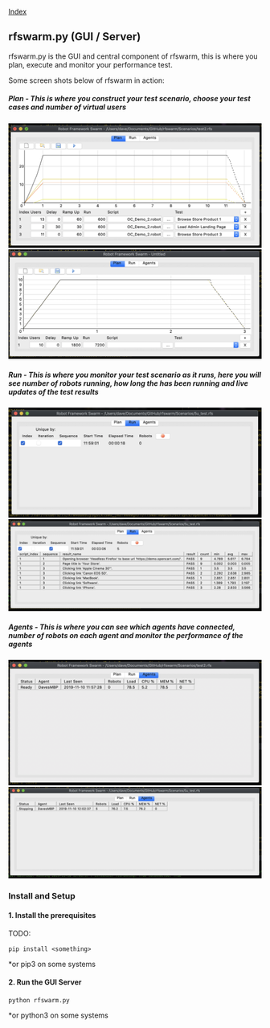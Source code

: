 
[Index](Index.md)

## rfswarm.py (GUI / Server)

rfswarm.py is the GUI and central component of rfswarm, this is where you plan, execute and monitor your performance test.

Some screen shots below of rfswarm in action:
##### Plan - This is where you construct your test scenario, choose your test cases and number of virtual users
![Image](Images/Plan_saved_opened_v0.3.png "Plan - Planning a performance test")
![Image](Images/Plan_unsaved_v0.3.png "Plan - New")
##### Run - This is where you monitor your test scenario as it runs, here you will see number of robots running, how long the has been running and live updates of the test results
![Image](Images/Run_Start_v0.3.png "Run - Just Started")
![Image](Images/Run_v0.3.png "Run - Showing results being collected live")
##### Agents - This is where you can see which agents have connected, number of robots on each agent and monitor the performance of the agents
![Image](Images/Agents_ready_v0.3.png "Agents Ready")
![Image](Images/Agents_stopping_v0.3.png "Agents Stopping")

### Install and Setup

#### 1. Install the prerequisites

TODO:
```
pip install <something>
```

\*or pip3 on some systems

#### 2. Run the GUI Server

```
python rfswarm.py
```
\*or python3 on some systems
